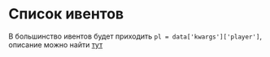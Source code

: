 # Список ивентов

В большинство ивентов будет приходить `pl = data['kwargs']['player']`, описание можно найти [тут](./classes.md)

### 
